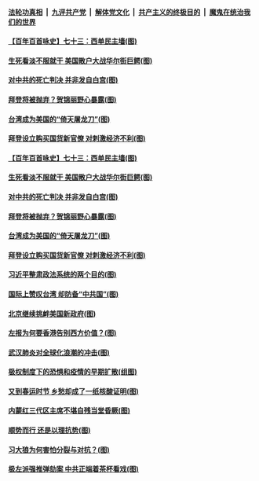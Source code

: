 

####  [法轮功真相](../../../../basic/blob/master/README.md?t=01310431) &nbsp;|&nbsp; [九评共产党](../../../../9ping.md/blob/master/README.md?t=01310431) &nbsp;|&nbsp; [解体党文化](../../../../jtdwh.md/blob/master/README.md?t=01310431)  &nbsp;|&nbsp; [共产主义的终极目的](../../../../gczydzjmd.md/blob/master/README.md?t=01310431) &nbsp;|&nbsp; [魔鬼在统治我们的世界](../../../../mgztzwmdsj.md/blob/master/README.md?t=01310431) 

#### [【百年百首咏史】七十三：西单民主墙(图)](../pages/p4/960879.md?t=01310431) 

#### [生死看淡不服就干 美国散户大战华尔街巨鳄(图)](../pages/p4/960855.md?t=01310431) 

#### [对中共的死亡判决 并非发自白宫(图)](../pages/p4/960834.md?t=01310431) 

#### [拜登将被抛弃？贺锦丽野心暴露(图)](../pages/p4/960742.md?t=01310431) 

#### [台湾成为美国的“倚天屠龙刀”(图)](../pages/p4/960787.md?t=01310431) 

#### [拜登设立购买国货新官僚 对刺激经济不利(图)](../pages/p4/960684.md?t=01310431) 

#### [【百年百首咏史】七十三：西单民主墙(图)](../pages/p4/960879.md?t=01310431) 

#### [生死看淡不服就干 美国散户大战华尔街巨鳄(图)](../pages/p4/960855.md?t=01310431) 


#### [对中共的死亡判决 并非发自白宫(图)](../pages/p4/960834.md?t=01310431) 

#### [拜登将被抛弃？贺锦丽野心暴露(图)](../pages/p4/960742.md?t=01310431) 

#### [台湾成为美国的“倚天屠龙刀”(图)](../pages/p4/960787.md?t=01310431) 

#### [拜登设立购买国货新官僚 对刺激经济不利(图)](../pages/p4/960684.md?t=01310431) 

#### [习近平整肃政法系统的两个目的(图)](../pages/p4/960792.md?t=01310431) 

#### [国际上赞叹台湾 却防备“中共国”(图)](../pages/p4/960783.md?t=01310431) 

#### [北京继续挑衅美国新政府(图)](../pages/p4/960780.md?t=01310431) 


#### [左报为何要香港告别西方价值？(图)](../pages/p4/960674.md?t=01310431) 

#### [武汉肺炎对全球化浪潮的冲击(图)](../pages/p4/960679.md?t=01310431) 


#### [极权制度下的恐惧和疫情的早期扩散(组图)](../pages/p4/960682.md?t=01310431) 

#### [又到春运时节 乡愁却成了一纸核酸证明(图)](../pages/p4/960670.md?t=01310431) 

#### [内蒙红三代区主席不堪自残当堂昏厥(图)](../pages/p4/960668.md?t=01310431) 

#### [顺势而行 还是以理抗势(图)](../pages/p4/960661.md?t=01310431) 

#### [习大狼为何害怕分裂与对抗？(图)](../pages/p4/960659.md?t=01310431) 

#### [极左派强推弹劾案 中共正端着茶杯看戏(图)](../pages/p4/960628.md?t=01310431) 

